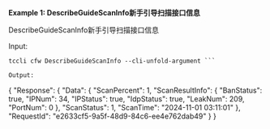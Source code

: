 **Example 1: DescribeGuideScanInfo新手引导扫描接口信息**

DescribeGuideScanInfo新手引导扫描接口信息

Input: 

```
tccli cfw DescribeGuideScanInfo --cli-unfold-argument ```

Output: 
```
{
    "Response": {
        "Data": {
            "ScanPercent": 1,
            "ScanResultInfo": {
                "BanStatus": true,
                "IPNum": 34,
                "IPStatus": true,
                "IdpStatus": true,
                "LeakNum": 209,
                "PortNum": 0
            },
            "ScanStatus": 1,
            "ScanTime": "2024-11-01 03:11:01"
        },
        "RequestId": "e2633cf5-9a5f-48d9-84c6-ee4e762dab49"
    }
}
```

